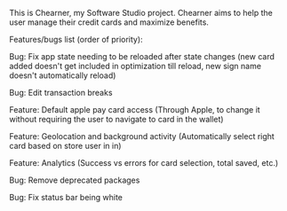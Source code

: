 This is Chearner, my Software Studio project. Chearner aims to help the user manage their credit cards and maximize benefits.




Features/bugs list (order of priority):

Bug: Fix app state needing to be reloaded after state changes (new card added doesn't get included in optimization till reload, new sign name doesn't automatically reload)

Bug: Edit transaction breaks

Feature: Default apple pay card access (Through Apple, to change it without requiring the user to navigate to card in the wallet)

Feature: Geolocation and background activity (Automatically select right card based on store user in in)

Feature: Analytics (Success vs errors for card selection, total saved, etc.)

Bug: Remove deprecated packages

Bug: Fix status bar being white
